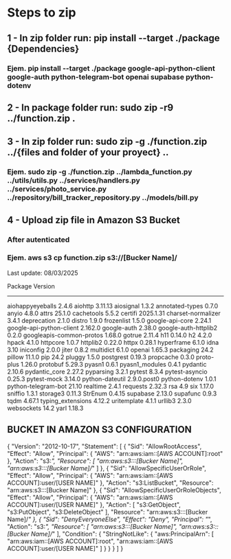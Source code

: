 # Steps to zip
## 1 - In zip folder run: pip install --target ./package {Dependencies}
### Ejem. pip install --target ./package google-api-python-client google-auth python-telegram-bot openai supabase python-dotenv

## 2 - In package folder run: sudo zip -r9 ../function.zip .

## 3 - In zip folder run: sudo zip -g ./function.zip ../{files and folder of your proyect} ..
### Ejem. sudo zip -g ./function.zip ../lambda_function.py ../utils/utils.py ../services/handlers.py ../services/photo_service.py ../repository/bill_tracker_repository.py  ../models/bill.py

## 4 - Upload zip file in Amazon S3 Bucket
### After autenticated
### Ejem. aws s3 cp function.zip s3://[Bucker Name]/


Last update: 08/03/2025

Package                  Version
------------------------ -----------
aiohappyeyeballs         2.4.6
aiohttp                  3.11.13
aiosignal                1.3.2
annotated-types          0.7.0
anyio                    4.8.0
attrs                    25.1.0
cachetools               5.5.2
certifi                  2025.1.31
charset-normalizer       3.4.1
deprecation              2.1.0
distro                   1.9.0
frozenlist               1.5.0
google-api-core          2.24.1
google-api-python-client 2.162.0
google-auth              2.38.0
google-auth-httplib2     0.2.0
googleapis-common-protos 1.68.0
gotrue                   2.11.4
h11                      0.14.0
h2                       4.2.0
hpack                    4.1.0
httpcore                 1.0.7
httplib2                 0.22.0
httpx                    0.28.1
hyperframe               6.1.0
idna                     3.10
iniconfig                2.0.0
jiter                    0.8.2
multidict                6.1.0
openai                   1.65.3
packaging                24.2
pillow                   11.1.0
pip                      24.2
pluggy                   1.5.0
postgrest                0.19.3
propcache                0.3.0
proto-plus               1.26.0
protobuf                 5.29.3
pyasn1                   0.6.1
pyasn1_modules           0.4.1
pydantic                 2.10.6
pydantic_core            2.27.2
pyparsing                3.2.1
pytest                   8.3.4
pytest-asyncio           0.25.3
pytest-mock              3.14.0
python-dateutil          2.9.0.post0
python-dotenv            1.0.1
python-telegram-bot      21.10
realtime                 2.4.1
requests                 2.32.3
rsa                      4.9
six                      1.17.0
sniffio                  1.3.1
storage3                 0.11.3
StrEnum                  0.4.15
supabase                 2.13.0
supafunc                 0.9.3
tqdm                     4.67.1
typing_extensions        4.12.2
uritemplate              4.1.1
urllib3                  2.3.0
websockets               14.2
yarl                     1.18.3


## BUCKET IN AMAZON S3 CONFIGURATION

{
    "Version": "2012-10-17",
    "Statement": [
        {
            "Sid": "AllowRootAccess",
            "Effect": "Allow",
            "Principal": {
                "AWS": "arn:aws:iam::[AWS ACCOUNT]:root"
            },
            "Action": "s3:*",
            "Resource": [
                "arn:aws:s3:::[Bucker Name]",
                "arn:aws:s3:::[Bucker Name]/*"
            ]
        },
        {
            "Sid": "AllowSpecificUserOrRole",
            "Effect": "Allow",
            "Principal": {
                "AWS": "arn:aws:iam::[AWS ACCOUNT]:user/[USER NAME]"
            },
            "Action": "s3:ListBucket",
            "Resource": "arn:aws:s3:::[Bucker Name]"
        },
        {
            "Sid": "AllowSpecificUserOrRoleObjects",
            "Effect": "Allow",
            "Principal": {
                "AWS": "arn:aws:iam::[AWS ACCOUNT]:user/[USER NAME]"
            },
            "Action": [
                "s3:GetObject",
                "s3:PutObject",
                "s3:DeleteObject"
            ],
            "Resource": "arn:aws:s3:::[Bucker Name]/*"
        },
        {
            "Sid": "DenyEveryoneElse",
            "Effect": "Deny",
            "Principal": "*",
            "Action": "s3:*",
            "Resource": [
                "arn:aws:s3:::[Bucker Name]",
                "arn:aws:s3:::[Bucker Name]/*"
            ],
            "Condition": {
                "StringNotLike": {
                    "aws:PrincipalArn": [
                        "arn:aws:iam::[AWS ACCOUNT]:root",
                        "arn:aws:iam::[AWS ACCOUNT]:user/[USER NAME]"
                    ]
                }
            }
        }
    ]
}